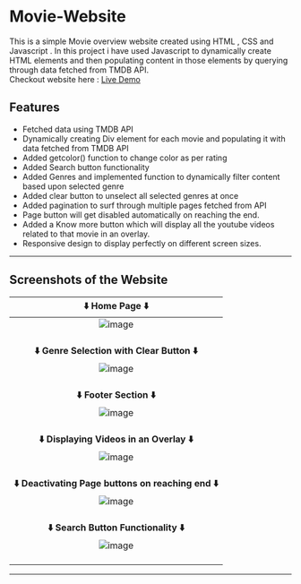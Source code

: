 # Movie-Website
This is a simple Movie overview website created using HTML , CSS and Javascript . In this project i have used Javascript to dynamically create HTML elements and then populating content in those elements by querying through data fetched from TMDB API. <br>
Checkout website here : [Live Demo](https://syed-mohd-askari.github.io/Movie-Website/)

## Features

- Fetched data using TMDB API
- Dynamically creating Div element for each movie and populating it with data fetched from TMDB API 
- Added getcolor() function to change color as per rating
- Added Search button functionality
- Added Genres and implemented function to dynamically filter content based upon selected genre
- Added clear button to unselect all selected genres at once
- Added pagination to surf through multiple pages fetched from API
- Page button will get disabled automatically on reaching the end.
- Added a Know more button which will display all the youtube videos related to that movie in an overlay.
- Responsive design to display perfectly on different screen sizes.

<hr/>

## Screenshots of the Website

| <center> :arrow_down: Home Page :arrow_down:</center> |
| :---------------------------------------------:|
| ![image](https://github.com/user-attachments/assets/5b344000-06e6-407b-b4bb-ed0504d6fb19) <br><br>| 
| <center><b> :arrow_down: Genre Selection with Clear Button :arrow_down:<b></center> |
| ![image](https://github.com/user-attachments/assets/20563f7e-c1f1-4591-8606-94bd89162061) <br><br>|
| <center><b> :arrow_down: Footer Section :arrow_down:<b></center> |
| ![image](https://github.com/user-attachments/assets/172119ec-e914-43db-a99a-965f30824fdb) <br><br>|
| <center><b> :arrow_down: Displaying Videos in an Overlay :arrow_down:<b></center> |
| ![image](https://github.com/user-attachments/assets/8c412eb1-1834-4ab6-9651-52c0280678c7) <br><br>|
| <center><b> :arrow_down: Deactivating Page buttons on reaching end :arrow_down:<b></center>|
| ![image](https://github.com/user-attachments/assets/e3e1ae7b-28e8-4b9c-b7ad-9c44bae001b8) <br><br>|
| <center><b> :arrow_down: Search Button Functionality :arrow_down:<b></center>|
| ![image](https://github.com/user-attachments/assets/8cbf73f3-0c3c-49ed-9f8c-61a630b6b753) <br><br>|



<hr/>


